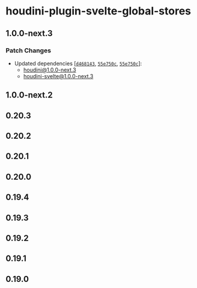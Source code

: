# houdini-plugin-svelte-global-stores

## 1.0.0-next.3

### Patch Changes

-   Updated dependencies [[`d468143`](https://github.com/HoudiniGraphql/houdini/commit/d46814386d6ab8609aad01a10aeb028e6a829ecb), [`55e750c`](https://github.com/HoudiniGraphql/houdini/commit/55e750c8c90121ba021c597fa9c66364bc2dca8d), [`55e750c`](https://github.com/HoudiniGraphql/houdini/commit/55e750c8c90121ba021c597fa9c66364bc2dca8d)]:
    -   houdini@1.0.0-next.3
    -   houdini-svelte@1.0.0-next.3

## 1.0.0-next.2

## 0.20.3

## 0.20.2

## 0.20.1

## 0.20.0

## 0.19.4

## 0.19.3

## 0.19.2

## 0.19.1

## 0.19.0
